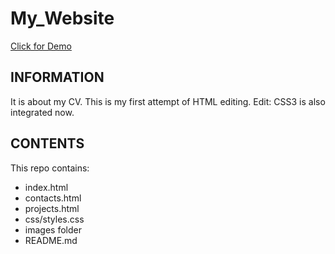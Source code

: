 # My_Website
[Click for Demo](https://alidarcan.github.io/My_Website/)
## INFORMATION

It is about my CV.
This is my first attempt of HTML editing.
Edit: CSS3 is also integrated now.

## CONTENTS

This repo contains:

-   index.html
-   contacts.html
-   projects.html
-   css/styles.css
-   images folder
-   README.md
